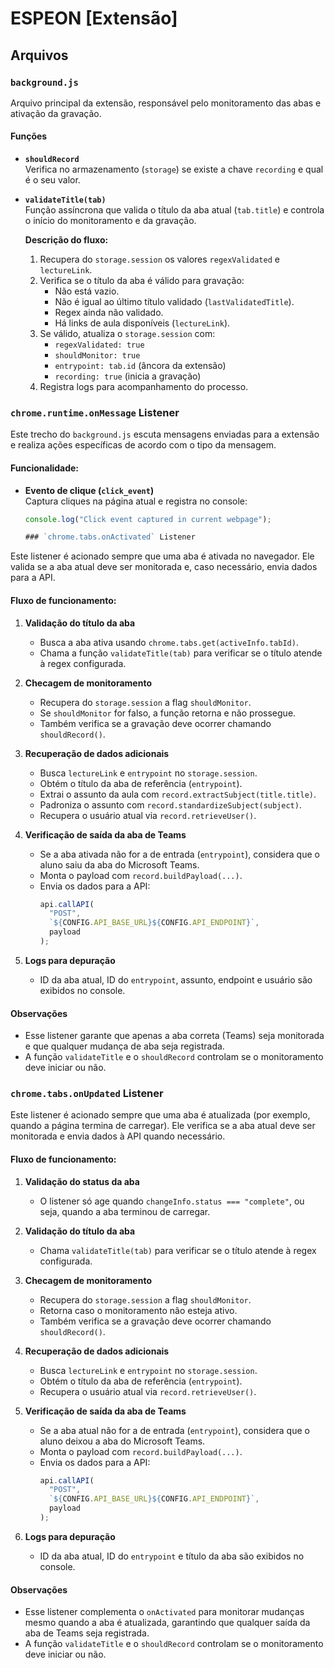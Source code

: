 # ESPEON [Extensão]

## Arquivos

### `background.js`
Arquivo principal da extensão, responsável pelo monitoramento das abas e ativação da gravação.

#### Funções

- **`shouldRecord`**  
  Verifica no armazenamento (`storage`) se existe a chave `recording` e qual é o seu valor.

- **`validateTitle(tab)`**  
  Função assíncrona que valida o título da aba atual (`tab.title`) e controla o início do monitoramento e da gravação.

  **Descrição do fluxo:**
  1. Recupera do `storage.session` os valores `regexValidated` e `lectureLink`.
  2. Verifica se o título da aba é válido para gravação:
     - Não está vazio.
     - Não é igual ao último título validado (`lastValidatedTitle`).
     - Regex ainda não validado.
     - Há links de aula disponíveis (`lectureLink`).
  3. Se válido, atualiza o `storage.session` com:
     - `regexValidated: true`  
     - `shouldMonitor: true`  
     - `entrypoint: tab.id` (âncora da extensão)  
     - `recording: true` (inicia a gravação)  
  4. Registra logs para acompanhamento do processo.

### `chrome.runtime.onMessage` Listener

Este trecho do `background.js` escuta mensagens enviadas para a extensão e realiza ações específicas de acordo com o tipo da mensagem.

#### Funcionalidade:

- **Evento de clique (`click_event`)**  
  Captura cliques na página atual e registra no console:
  ```js
  console.log("Click event captured in current webpage");

  ### `chrome.tabs.onActivated` Listener

Este listener é acionado sempre que uma aba é ativada no navegador. Ele valida se a aba atual deve ser monitorada e, caso necessário, envia dados para a API.

#### Fluxo de funcionamento:

1. **Validação do título da aba**  
   - Busca a aba ativa usando `chrome.tabs.get(activeInfo.tabId)`.  
   - Chama a função `validateTitle(tab)` para verificar se o título atende à regex configurada.

2. **Checagem de monitoramento**  
   - Recupera do `storage.session` a flag `shouldMonitor`.  
   - Se `shouldMonitor` for falso, a função retorna e não prossegue.  
   - Também verifica se a gravação deve ocorrer chamando `shouldRecord()`.

3. **Recuperação de dados adicionais**  
   - Busca `lectureLink` e `entrypoint` no `storage.session`.  
   - Obtém o título da aba de referência (`entrypoint`).  
   - Extrai o assunto da aula com `record.extractSubject(title.title)`.  
   - Padroniza o assunto com `record.standardizeSubject(subject)`.  
   - Recupera o usuário atual via `record.retrieveUser()`.

4. **Verificação de saída da aba de Teams**  
   - Se a aba ativada não for a de entrada (`entrypoint`), considera que o aluno saiu da aba do Microsoft Teams.  
   - Monta o payload com `record.buildPayload(...)`.  
   - Envia os dados para a API:
     ```js
     api.callAPI(
       "POST",
       `${CONFIG.API_BASE_URL}${CONFIG.API_ENDPOINT}`,
       payload
     );
     ```

5. **Logs para depuração**  
   - ID da aba atual, ID do `entrypoint`, assunto, endpoint e usuário são exibidos no console.

#### Observações
- Esse listener garante que apenas a aba correta (Teams) seja monitorada e que qualquer mudança de aba seja registrada.  
- A função `validateTitle` e o `shouldRecord` controlam se o monitoramento deve iniciar ou não.  

### `chrome.tabs.onUpdated` Listener

Este listener é acionado sempre que uma aba é atualizada (por exemplo, quando a página termina de carregar). Ele verifica se a aba atual deve ser monitorada e envia dados à API quando necessário.

#### Fluxo de funcionamento:

1. **Validação do status da aba**  
   - O listener só age quando `changeInfo.status === "complete"`, ou seja, quando a aba terminou de carregar.

2. **Validação do título da aba**  
   - Chama `validateTitle(tab)` para verificar se o título atende à regex configurada.

3. **Checagem de monitoramento**  
   - Recupera do `storage.session` a flag `shouldMonitor`.  
   - Retorna caso o monitoramento não esteja ativo.  
   - Também verifica se a gravação deve ocorrer chamando `shouldRecord()`.

4. **Recuperação de dados adicionais**  
   - Busca `lectureLink` e `entrypoint` no `storage.session`.  
   - Obtém o título da aba de referência (`entrypoint`).  
   - Recupera o usuário atual via `record.retrieveUser()`.

5. **Verificação de saída da aba de Teams**  
   - Se a aba atual não for a de entrada (`entrypoint`), considera que o aluno deixou a aba do Microsoft Teams.  
   - Monta o payload com `record.buildPayload(...)`.  
   - Envia os dados para a API:
     ```js
     api.callAPI(
       "POST",
       `${CONFIG.API_BASE_URL}${CONFIG.API_ENDPOINT}`,
       payload
     );
     ```

6. **Logs para depuração**  
   - ID da aba atual, ID do `entrypoint` e título da aba são exibidos no console.

#### Observações
- Esse listener complementa o `onActivated` para monitorar mudanças mesmo quando a aba é atualizada, garantindo que qualquer saída da aba de Teams seja registrada.  
- A função `validateTitle` e o `shouldRecord` controlam se o monitoramento deve iniciar ou não.

